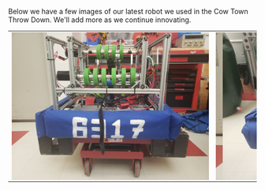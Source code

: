 Below we have a few images of our latest robot we used in the Cow Town Throw Down.
We'll add more as we continue innovating.
<table>
<tr> 
<td>
<img src="docs/assets/20211118_163245.jpg"
style="float: left; max-width: 200%; height: auto; margin-right: 200px;"/>
</td>
<td>
<img src="docs/assets/20211118_163247.jpg"
style="float: left; max-width: 200%; height: auto; margin-left: 200px;"/>
</td>
<td>
<img src="docs/assets/20211118_163237.jpg"
style="float: left; max-width: 200%; height: auto; margin-right: 200px;"/>
</td>
<td>
<img src="docs/assets/20211118_163230.jpg"
style="float: left; max-width: 200%; height: auto; margin-left: 200px;"/>
</td>
</tr>
</table>
